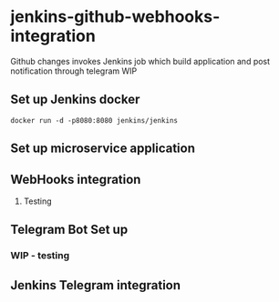 #  jenkins-github-webhooks-integration
Github changes invokes Jenkins job which build application and post notification through telegram
WIP
## Set up Jenkins docker
```
docker run -d -p8080:8080 jenkins/jenkins
```

## Set up microservice application

## WebHooks integration
1. Testing
## Telegram Bot Set up



### WIP - testing
## Jenkins Telegram integration
